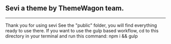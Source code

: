 ## Sevi a theme by ThemeWagon team.
---
Thank you for using sevi See the "public" folder, you will find everything ready to use there. If you want to use the gulp based workflow, cd to this directory in your terminal and run this command: npm i && gulp